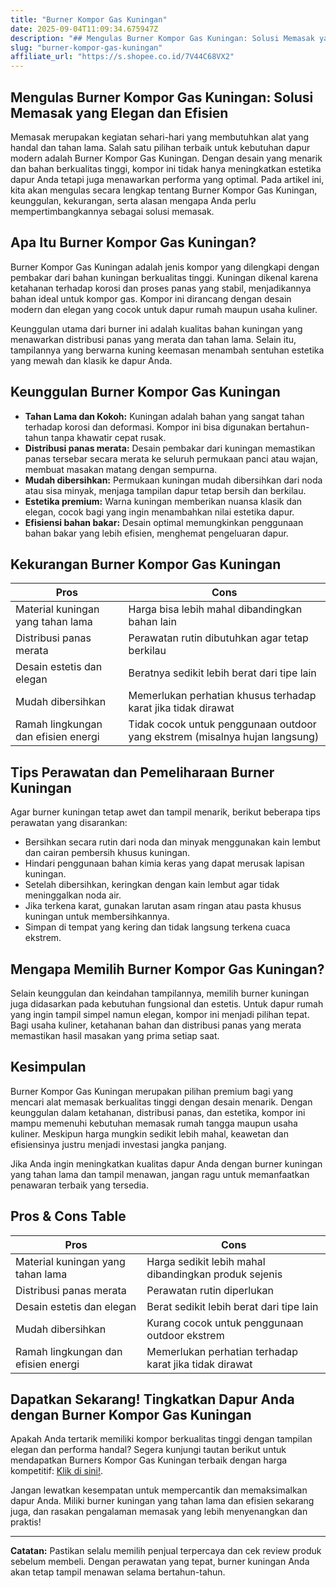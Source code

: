 ```yaml
---
title: "Burner Kompor Gas Kuningan"
date: 2025-09-04T11:09:34.675947Z
description: "## Mengulas Burner Kompor Gas Kuningan: Solusi Memasak yang Elegan dan Efisien..."
slug: "burner-kompor-gas-kuningan"
affiliate_url: "https://s.shopee.co.id/7V44C68VX2"
---
```

## Mengulas Burner Kompor Gas Kuningan: Solusi Memasak yang Elegan dan Efisien

Memasak merupakan kegiatan sehari-hari yang membutuhkan alat yang handal dan tahan lama. Salah satu pilihan terbaik untuk kebutuhan dapur modern adalah Burner Kompor Gas Kuningan. Dengan desain yang menarik dan bahan berkualitas tinggi, kompor ini tidak hanya meningkatkan estetika dapur Anda tetapi juga menawarkan performa yang optimal. Pada artikel ini, kita akan mengulas secara lengkap tentang Burner Kompor Gas Kuningan, keunggulan, kekurangan, serta alasan mengapa Anda perlu mempertimbangkannya sebagai solusi memasak.

## Apa Itu Burner Kompor Gas Kuningan?

Burner Kompor Gas Kuningan adalah jenis kompor yang dilengkapi dengan pembakar dari bahan kuningan berkualitas tinggi. Kuningan dikenal karena ketahanan terhadap korosi dan proses panas yang stabil, menjadikannya bahan ideal untuk kompor gas. Kompor ini dirancang dengan desain modern dan elegan yang cocok untuk dapur rumah maupun usaha kuliner.

Keunggulan utama dari burner ini adalah kualitas bahan kuningan yang menawarkan distribusi panas yang merata dan tahan lama. Selain itu, tampilannya yang berwarna kuning keemasan menambah sentuhan estetika yang mewah dan klasik ke dapur Anda.

## Keunggulan Burner Kompor Gas Kuningan

- **Tahan Lama dan Kokoh:** Kuningan adalah bahan yang sangat tahan terhadap korosi dan deformasi. Kompor ini bisa digunakan bertahun-tahun tanpa khawatir cepat rusak.
- **Distribusi panas merata:** Desain pembakar dari kuningan memastikan panas tersebar secara merata ke seluruh permukaan panci atau wajan, membuat masakan matang dengan sempurna.
- **Mudah dibersihkan:** Permukaan kuningan mudah dibersihkan dari noda atau sisa minyak, menjaga tampilan dapur tetap bersih dan berkilau.
- **Estetika premium:** Warna kuningan memberikan nuansa klasik dan elegan, cocok bagi yang ingin menambahkan nilai estetika dapur.
- **Efisiensi bahan bakar:** Desain optimal memungkinkan penggunaan bahan bakar yang lebih efisien, menghemat pengeluaran dapur.

## Kekurangan Burner Kompor Gas Kuningan

| Pros                                          | Cons                                        |
|-----------------------------------------------|----------------------------------------------|
| Material kuningan yang tahan lama             | Harga bisa lebih mahal dibandingkan bahan lain |
| Distribusi panas merata                        | Perawatan rutin dibutuhkan agar tetap berkilau |
| Desain estetis dan elegan                     | Beratnya sedikit lebih berat dari tipe lain  |
| Mudah dibersihkan                            | Memerlukan perhatian khusus terhadap karat jika tidak dirawat |
| Ramah lingkungan dan efisien energi         | Tidak cocok untuk penggunaan outdoor yang ekstrem (misalnya hujan langsung) |

## Tips Perawatan dan Pemeliharaan Burner Kuningan

Agar burner kuningan tetap awet dan tampil menarik, berikut beberapa tips perawatan yang disarankan:

- Bersihkan secara rutin dari noda dan minyak menggunakan kain lembut dan cairan pembersih khusus kuningan.
- Hindari penggunaan bahan kimia keras yang dapat merusak lapisan kuningan.
- Setelah dibersihkan, keringkan dengan kain lembut agar tidak meninggalkan noda air.
- Jika terkena karat, gunakan larutan asam ringan atau pasta khusus kuningan untuk membersihkannya.
- Simpan di tempat yang kering dan tidak langsung terkena cuaca ekstrem.

## Mengapa Memilih Burner Kompor Gas Kuningan?

Selain keunggulan dan keindahan tampilannya, memilih burner kuningan juga didasarkan pada kebutuhan fungsional dan estetis. Untuk dapur rumah yang ingin tampil simpel namun elegan, kompor ini menjadi pilihan tepat. Bagi usaha kuliner, ketahanan bahan dan distribusi panas yang merata memastikan hasil masakan yang prima setiap saat.

## Kesimpulan

Burner Kompor Gas Kuningan merupakan pilihan premium bagi yang mencari alat memasak berkualitas tinggi dengan desain menarik. Dengan keunggulan dalam ketahanan, distribusi panas, dan estetika, kompor ini mampu memenuhi kebutuhan memasak rumah tangga maupun usaha kuliner. Meskipun harga mungkin sedikit lebih mahal, keawetan dan efisiensinya justru menjadi investasi jangka panjang.

Jika Anda ingin meningkatkan kualitas dapur Anda dengan burner kuningan yang tahan lama dan tampil menawan, jangan ragu untuk memanfaatkan penawaran terbaik yang tersedia.

## Pros & Cons Table

| Pros                                          | Cons                                                   |
|-----------------------------------------------|--------------------------------------------------------|
| Material kuningan yang tahan lama             | Harga sedikit lebih mahal dibandingkan produk sejenis  |
| Distribusi panas merata                        | Perawatan rutin diperlukan                          |
| Desain estetis dan elegan                     | Berat sedikit lebih berat dari tipe lain             |
| Mudah dibersihkan                            | Kurang cocok untuk penggunaan outdoor ekstrem       |
| Ramah lingkungan dan efisien energi         | Memerlukan perhatian terhadap karat jika tidak dirawat |

## Dapatkan Sekarang! Tingkatkan Dapur Anda dengan Burner Kompor Gas Kuningan

Apakah Anda tertarik memiliki kompor berkualitas tinggi dengan tampilan elegan dan performa handal? Segera kunjungi tautan berikut untuk mendapatkan Burners Kompor Gas Kuningan terbaik dengan harga kompetitif: [Klik di sini!](https://s.shopee.co.id/7V44C68VX2).

Jangan lewatkan kesempatan untuk mempercantik dan memaksimalkan dapur Anda. Miliki burner kuningan yang tahan lama dan efisien sekarang juga, dan rasakan pengalaman memasak yang lebih menyenangkan dan praktis!

---

**Catatan:** Pastikan selalu memilih penjual terpercaya dan cek review produk sebelum membeli. Dengan perawatan yang tepat, burner kuningan Anda akan tetap tampil menawan selama bertahun-tahun.